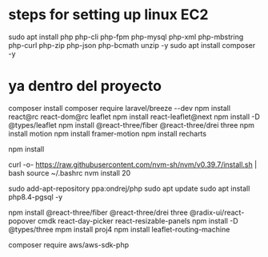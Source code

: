 # steps for setting up linux EC2
sudo apt install php php-cli php-fpm php-mysql php-xml php-mbstring php-curl php-zip php-json php-bcmath unzip -y
sudo apt install composer -y

# ya dentro del proyecto
composer install
composer require laravel/breeze --dev
npm install react@rc react-dom@rc leaflet
npm install react-leaflet@next
npm install -D @types/leaflet
npm install @react-three/fiber @react-three/drei three
npm install motion
npm install framer-motion
npm install recharts

npm install

curl -o- https://raw.githubusercontent.com/nvm-sh/nvm/v0.39.7/install.sh | bash
source ~/.bashrc
nvm install 20

sudo add-apt-repository ppa:ondrej/php
sudo apt update
sudo apt install php8.4-pgsql -y

npm install @react-three/fiber @react-three/drei three @radix-ui/react-popover cmdk react-day-picker react-resizable-panels
npm install -D @types/three
mpm install proj4
npm install leaflet-routing-machine

composer require aws/aws-sdk-php
